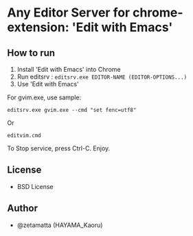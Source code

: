 Any Editor Server for chrome-extension: 'Edit with Emacs'
=========================================================

How to run
----------

1. Install 'Edit with Emacs' into Chrome
2. Run editsrv : `editsrv.exe EDITOR-NAME (EDITOR-OPTIONS...)`
3. Use 'Edit with Emacs'

For gvim.exe, use sample:

    editsrv.exe gvim.exe --cmd "set fenc=utf8"

Or

    editvim.cmd

To Stop service, press Ctrl-C. Enjoy.

License
-------
- BSD License

Author
------
- @zetamatta (HAYAMA\_Kaoru)



